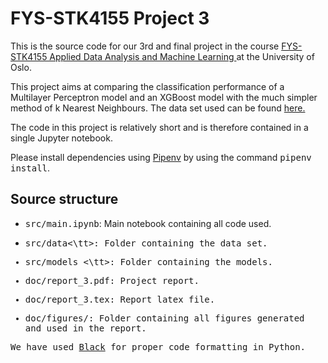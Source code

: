 # FYS-STK4155 Project 3
This is the source code for our 3rd and final project in the course [FYS-STK4155 Applied Data Analysis and Machine Learning ](https://www.uio.no/studier/emner/matnat/fys/FYS-STK4155/index-eng.html) at the University of Oslo.

This project aims at comparing the classification performance of a Multilayer Perceptron model and an XGBoost model with the much simpler method of k Nearest Neighbours. The data set used can be found [here.](http://archive.ics.uci.edu/ml/datasets/MAGIC+Gamma+Telescope)

The code in this project is relatively short and is therefore contained in a single Jupyter notebook.

Please install dependencies using [Pipenv](https://github.com/pypa/pipenv) by using the command <tt>pipenv install</tt>.

## Source structure 

* <tt> src/main.ipynb</tt>: Main notebook containing all code used.
* <tt> src/data<\tt>: Folder containing the data set.
* <tt> src/models <\tt>: Folder containing the models. 
  
* <tt> doc/report_3.pdf</tt>: Project report.
* <tt> doc/report_3.tex</tt>: Report latex file.
* <tt> doc/figures/</tt>: Folder containing all figures generated and used in the report.

We have used [Black](https://github.com/psf/black) for proper code formatting in Python.
